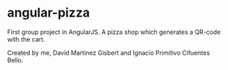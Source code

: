 # angular-pizza
First group project in AngularJS. A pizza shop which generates a QR-code with the cart.

Created by me, David Martinez Gisbert and Ignacio Primitivo Cifuentes Bello.

